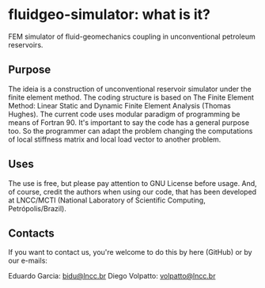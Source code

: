 # fluidgeo-simulator: what is it?
FEM simulator of fluid-geomechanics coupling in unconventional petroleum reservoirs.
## Purpose
The ideia is a construction of unconventional reservoir simulator under the finite element method.
The coding structure is based on The Finite Element Method: Linear Static and Dynamic Finite Element Analysis (Thomas Hughes).
The current code uses modular paradigm of programming be means of Fortran 90. It's important to say the code has a general purpose too. So the programmer can adapt the problem changing the computations of local stiffness matrix and local load vector to another problem.
## Uses
The use is free, but please pay attention to GNU License before usage. And, of course, credit the authors when using our code, that
has been developed at LNCC/MCTI (National Laboratory of Scientific Computing, Petrópolis/Brazil).

## Contacts
If you want to contact us, you're welcome to do this by here (GitHub) or by our e-mails:

Eduardo Garcia: bidu@lncc.br
Diego Volpatto: volpatto@lncc.br
